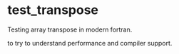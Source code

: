 # test_transpose
Testing array transpose in modern fortran.

to try to understand performance and compiler support.
